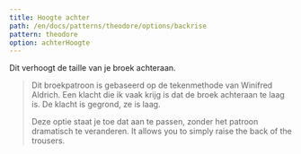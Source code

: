 ```yaml
---
title: Hoogte achter
path: /en/docs/patterns/theodore/options/backrise
pattern: theodore
option: achterHoogte
---
```


Dit verhoogt de taille van je broek achteraan.

> Dit broekpatroon is gebaseerd op de tekenmethode van Winifred Aldrich. Een klacht die ik vaak krijg is dat de broek achteraan te laag is. De klacht is gegrond, ze is laag.
> 
> Deze optie staat je toe dat aan te passen, zonder het patroon dramatisch te veranderen. It allows you to simply raise the back of the trousers.
